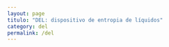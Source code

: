 ```yaml
---
layout: page
titulo: "DEL: dispositivo de entropia de líquidos"
category: del
permalink: /del
---
```


